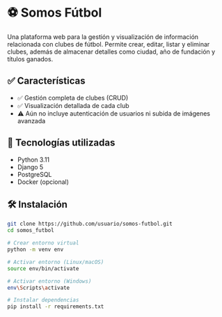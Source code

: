 # ⚽ Somos Fútbol

Una plataforma web para la gestión y visualización de información relacionada con clubes de fútbol. Permite crear, editar, listar y eliminar clubes, además de almacenar detalles como ciudad, año de fundación y títulos ganados.

## ✅ Características

- ✅ Gestión completa de clubes (CRUD)
- ✅ Visualización detallada de cada club
- ⚠️ Aún no incluye autenticación de usuarios ni subida de imágenes avanzada

## 🧰 Tecnologías utilizadas

- Python 3.11  
- Django 5  
- PostgreSQL  
- Docker (opcional)

## 🛠️ Instalación

```bash
git clone https://github.com/usuario/somos-futbol.git
cd somos_futbol

# Crear entorno virtual
python -m venv env

# Activar entorno (Linux/macOS)
source env/bin/activate

# Activar entorno (Windows)
env\Scripts\activate

# Instalar dependencias
pip install -r requirements.txt
